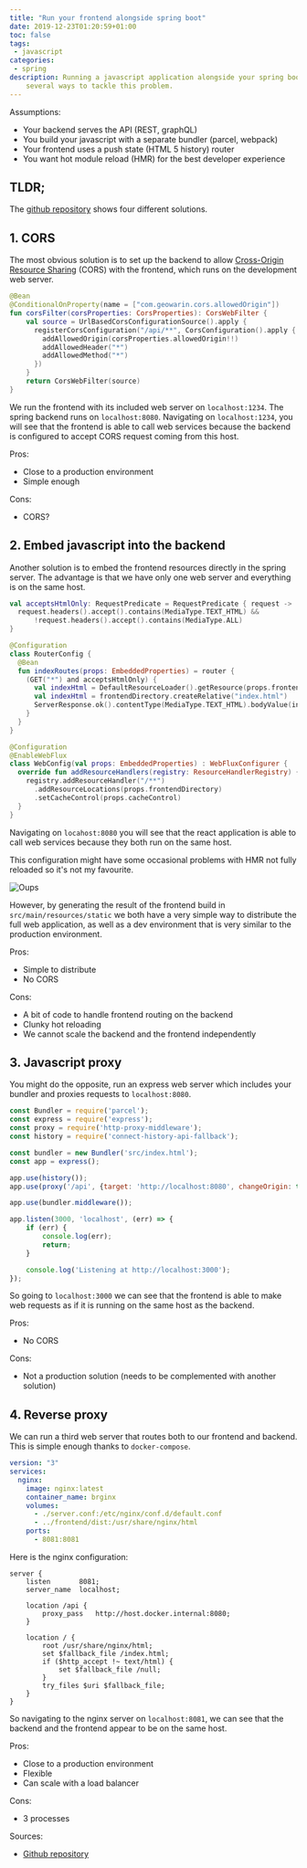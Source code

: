 ```yaml
---
title: "Run your frontend alongside spring boot"
date: 2019-12-23T01:20:59+01:00
toc: false
tags:
 - javascript
categories:
 - spring
description: Running a javascript application alongside your spring boot backend can be bit of a conundrum. Here are
    several ways to tackle this problem.
---
```


Assumptions:

- Your backend serves the API (REST, graphQL)
- You build your javascript with a separate bundler (parcel, webpack)
- Your frontend uses a push state (HTML 5 history) router
- You want hot module reload (HMR) for the best developer experience

## TLDR;

The [github repository](https://github.com/geowarin/boot-js) shows four different solutions.


## 1. CORS

The most obvious solution is to set up the backend to allow [Cross-Origin Resource Sharing](https://developer.mozilla.org/en-US/docs/Web/HTTP/CORS) (CORS)
with the frontend, which runs on the development web server.

```kotlin
@Bean
@ConditionalOnProperty(name = ["com.geowarin.cors.allowedOrigin"])
fun corsFilter(corsProperties: CorsProperties): CorsWebFilter {
    val source = UrlBasedCorsConfigurationSource().apply {
      registerCorsConfiguration("/api/**", CorsConfiguration().apply {
        addAllowedOrigin(corsProperties.allowedOrigin!!)
        addAllowedHeader("*")
        addAllowedMethod("*")
      })
    }
    return CorsWebFilter(source)
}
```

We run the frontend with its included web server on `localhost:1234`. 
The spring backend runs on `localhost:8080`. 
Navigating on `localhost:1234`, you will see that the frontend is able to call web services because the backend is 
configured to accept CORS request coming from this host.

Pros:
- Close to a production environment
- Simple enough

Cons:
- CORS?


## 2. Embed javascript into the backend

Another solution is to embed the frontend resources directly in the spring server.
The advantage is that we have only one web server and everything is on the same host.

```kotlin
val acceptsHtmlOnly: RequestPredicate = RequestPredicate { request ->
  request.headers().accept().contains(MediaType.TEXT_HTML) &&
      !request.headers().accept().contains(MediaType.ALL)
}

@Configuration
class RouterConfig {
  @Bean
  fun indexRoutes(props: EmbeddedProperties) = router {
    (GET("*") and acceptsHtmlOnly) {
      val indexHtml = DefaultResourceLoader().getResource(props.frontendDirectory)
      val indexHtml = frontendDirectory.createRelative("index.html")
      ServerResponse.ok().contentType(MediaType.TEXT_HTML).bodyValue(indexHtml)
    }
  }
}

@Configuration
@EnableWebFlux
class WebConfig(val props: EmbeddedProperties) : WebFluxConfigurer {
  override fun addResourceHandlers(registry: ResourceHandlerRegistry) {
    registry.addResourceHandler("/**")
      .addResourceLocations(props.frontendDirectory)
      .setCacheControl(props.cacheControl)
  }
}
```

Navigating on `locahost:8080` you will see that the react application is able to call web services because they
both run on the same host.

This configuration might have some occasional problems with HMR not fully reloaded so it's not my favourite.

![Oups](/assets/images/articles/2019-12-23-javascript-framework-with-spring-backend/hmr-errors.png)

However, by generating the result of the frontend build in `src/main/resources/static` we both have a very simple
way to distribute the full web application, as well as a dev environment that is very similar to the production environment.

Pros:
- Simple to distribute
- No CORS 

Cons:
- A bit of code to handle frontend routing on the backend
- Clunky hot reloading
- We cannot scale the backend and the frontend independently

## 3. Javascript proxy

You might do the opposite, run an express web server which includes your bundler and proxies requests to `localhost:8080`.

```javascript
const Bundler = require('parcel');
const express = require('express');
const proxy = require('http-proxy-middleware');
const history = require('connect-history-api-fallback');

const bundler = new Bundler('src/index.html');
const app = express();

app.use(history());
app.use(proxy('/api', {target: 'http://localhost:8080', changeOrigin: true}));

app.use(bundler.middleware());

app.listen(3000, 'localhost', (err) => {
    if (err) {
        console.log(err);
        return;
    }

    console.log('Listening at http://localhost:3000');
});
```

So going to `localhost:3000` we can see that the frontend is able to make web requests as if it is running on the
same host as the backend.

Pros:
- No CORS

Cons:
- Not a production solution (needs to be complemented with another solution)

## 4. Reverse proxy

We can run a third web server that routes both to our frontend and backend. 
This is simple enough thanks to `docker-compose`.

```yaml
version: "3"
services:
  nginx:
    image: nginx:latest
    container_name: brginx
    volumes:
      - ./server.conf:/etc/nginx/conf.d/default.conf
      - ../frontend/dist:/usr/share/nginx/html
    ports:
      - 8081:8081
```

Here is the nginx configuration:

```
server {
    listen       8081;
    server_name  localhost;

    location /api {
        proxy_pass   http://host.docker.internal:8080;
    }

    location / {
        root /usr/share/nginx/html;
        set $fallback_file /index.html;
        if ($http_accept !~ text/html) {
            set $fallback_file /null;
        }
        try_files $uri $fallback_file;
    }
}
```

So navigating to the nginx server on `localhost:8081`, we can see that the backend and the frontend appear to be on the
same host.

Pros:
- Close to a production environment
- Flexible
- Can scale with a load balancer

Cons:
- 3 processes

Sources:
- [Github repository](https://github.com/geowarin/boot-js)
